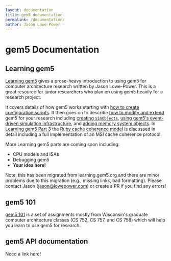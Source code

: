 ```yaml
---
layout: documentation
title: gem5 documentation
permalink: /documentation/
author: Jason Lowe-Power
---
```


# gem5 Documentation

## Learning gem5

[Learning gem5](learning_gem5/introduction/) gives a prose-heavy introduction to using gem5 for computer architecture research written by Jason Lowe-Power.
This is a great resource for junior researchers who plan on using gem5 heavily for a research project.

It covers details of how gem5 works starting with [how to create configuration scripts](learning_gem5/part1/simple_config).
It then goes on to describe [how to modify and extend](learning_gem5/part2) gem5 for your research including [creating `SimObjects`](learning_gem5/part2/helloobject), [using gem5's event-driven simulation infrastructure](learning_gem5/part2/events), and [adding memory system objects](learning_gem5/part2/memoryobject).
In [Learning gem5 Part 3](learning_gem5/part3) the [Ruby cache coherence model](/documentation/memory_systems/ruby) is discussed in detail including a full implementation of an MSI cache coherence protocol.

More Learning gem5 parts are coming soon including:
* CPU models and ISAs
* Debugging gem5
* **Your idea here!**

Note: this has been migrated from learning.gem5.org and there are minor problems due to this migration (e.g., missing links, bad formatting).
Please contact Jason (jason@lowepower.com) or create a PR if you find any errors!

## gem5 101

[gem5 101](gem5_101) is a set of assignments mostly from Wisconsin's graduate computer architecture classes (CS 752, CS 757, and CS 758) which will help you learn to use gem5 for research.

## gem5 API documentation

Need a link here!
